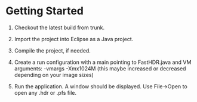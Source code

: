 # Getting Started #

1. Checkout the latest build from trunk.

2. Import the project into Eclipse as a Java project.

3. Compile the project, if needed.

4. Create a run configuration with a main pointing to FastHDR.java and VM arguments: -vmargs -Xmx1024M (this maybe increased or decreased depending on your image sizes)

5. Run the application. A window should be displayed. Use File->Open to open any .hdr or .pfs file.